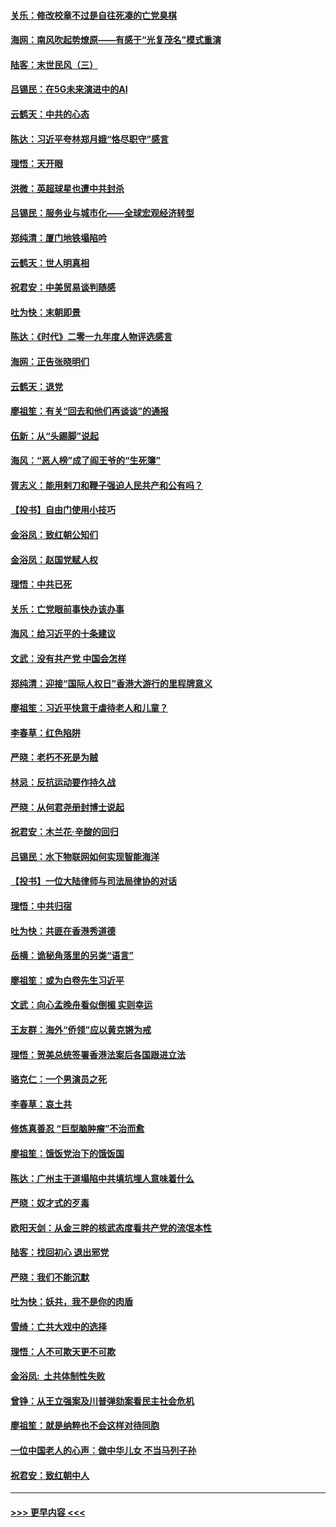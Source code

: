 #### [关乐：修改校章不过是自往死凑的亡党臭棋](../pages/nsc993/n11735097.md?t=12210733) 
#### [海网：南风吹起势燎原——有感于“光复茂名”模式重演](../pages/nsc993/n11732308.md?t=12210733) 
#### [陆客：末世民风（三）](../pages/nsc993/n11732211.md?t=12210733) 
#### [吕锡民：在5G未来演进中的AI](../pages/nsc993/n11730010.md?t=12210733) 
#### [云鹤天：中共的心态](../pages/nsc993/n11729906.md?t=12210733) 
#### [陈达：习近平夸林郑月娥“恪尽职守”感言](../pages/nsc993/n11729881.md?t=12210733) 
#### [理悟：天开眼](../pages/nsc993/n11729699.md?t=12210733) 
#### [洪微：英超球星也遭中共封杀](../pages/nsc993/n11727243.md?t=12210733) 
#### [吕锡民：服务业与城市化——全球宏观经济转型](../pages/nsc993/n11725845.md?t=12210733) 
#### [郑纯清：厦门地铁塌陷吟](../pages/nsc993/n11725813.md?t=12210733) 
#### [云鹤天：世人明真相](../pages/nsc993/n11725621.md?t=12210733) 
#### [祝君安：中美贸易谈判随感](../pages/nsc993/n11725609.md?t=12210733) 
#### [吐为快：末朝即景](../pages/nsc993/n11723365.md?t=12210733) 
#### [陈达：《时代》二零一九年度人物评选感言](../pages/nsc993/n11723337.md?t=12210733) 
#### [海网：正告张晓明们](../pages/nsc993/n11723228.md?t=12210733) 
#### [云鹤天：退党](../pages/nsc993/n11723056.md?t=12210733) 
#### [廖祖笙：有关“回去和他们再谈谈”的通报](../pages/nsc993/n11722442.md?t=12210733) 
#### [伍新：从“头踢脚”说起](../pages/nsc993/n11722429.md?t=12210733) 
#### [海风：“恶人榜”成了阎王爷的“生死簿”](../pages/nsc993/n11722272.md?t=12210733) 
#### [胥志义：能用剌刀和鞭子强迫人民共产和公有吗？](../pages/nsc993/n11720569.md?t=12210733) 
#### [【投书】自由门使用小技巧](../pages/nsc993/n11720180.md?t=12210733) 
#### [金浴凤：致红朝公知们](../pages/nsc993/n11720563.md?t=12210733) 
#### [金浴凤：赵国党赋人权](../pages/nsc993/n11720533.md?t=12210733) 
#### [理悟：中共已死](../pages/nsc993/n11720233.md?t=12210733) 
#### [关乐：亡党眼前事快办该办事](../pages/nsc993/n11719160.md?t=12210733) 
#### [海风：给习近平的十条建议](../pages/nsc993/n11717616.md?t=12210733) 
#### [文武：没有共产党 中国会怎样](../pages/nsc993/n11717584.md?t=12210733) 
#### [郑纯清：迎接“国际人权日”香港大游行的里程牌意义](../pages/nsc993/n11717417.md?t=12210733) 
#### [廖祖笙：习近平快意于虐待老人和儿童？](../pages/nsc993/n11715313.md?t=12210733) 
#### [李春草：红色陷阱](../pages/nsc993/n11715029.md?t=12210733) 
#### [严晓：老朽不死是为贼](../pages/nsc993/n11712910.md?t=12210733) 
#### [林忌：反抗运动要作持久战](../pages/nsc993/n11712623.md?t=12210733) 
#### [严晓：从何君尧册封博士说起](../pages/nsc993/n11712465.md?t=12210733) 
#### [祝君安：木兰花·辛酸的回归](../pages/nsc993/n11712381.md?t=12210733) 
#### [吕锡民：水下物联网如何实现智能海洋](../pages/nsc993/n11711158.md?t=12210733) 
#### [【投书】一位大陆律师与司法局律协的对话](../pages/nsc993/n11709675.md?t=12210733) 
#### [理悟：中共归宿](../pages/nsc993/n11710059.md?t=12210733) 
#### [吐为快：共匪在香港秀道德](../pages/nsc993/n11709979.md?t=12210733) 
#### [岳横：诡秘角落里的另类“语言”](../pages/nsc993/n11709792.md?t=12210733) 
#### [廖祖笙：或为白卷先生习近平](../pages/nsc993/n11708330.md?t=12210733) 
#### [文武：向心孟晚舟看似倒楣 实则幸运](../pages/nsc993/n11708236.md?t=12210733) 
#### [王友群：海外“侨领”应以黄克锵为戒](../pages/nsc993/n11706176.md?t=12210733) 
#### [理悟：贺美总统签署香港法案后各国跟进立法](../pages/nsc993/n11706853.md?t=12210733) 
#### [骆克仁：一个男演员之死](../pages/nsc993/n11706677.md?t=12210733) 
#### [李春草：哀土共](../pages/nsc993/n11706255.md?t=12210733) 
#### [修炼真善忍 “巨型脑肿瘤”不治而愈](../pages/nsc993/n11705340.md?t=12210733) 
#### [廖祖笙：饿饭党治下的饿饭国](../pages/nsc993/n11705085.md?t=12210733) 
#### [陈达：广州主干道塌陷中共填坑埋人意味着什么](../pages/nsc993/n11705046.md?t=12210733) 
#### [严晓：奴才式的歹毒](../pages/nsc993/n11704826.md?t=12210733) 
#### [欧阳天剑：从金三胖的核武态度看共产党的流氓本性](../pages/nsc993/n11702238.md?t=12210733) 
#### [陆客：找回初心 退出邪党](../pages/nsc993/n11702213.md?t=12210733) 
#### [严晓：我们不能沉默](../pages/nsc993/n11702110.md?t=12210733) 
#### [吐为快：妖共，我不是你的肉盾](../pages/nsc993/n11701366.md?t=12210733) 
#### [雪绮：亡共大戏中的选择](../pages/nsc993/n11699922.md?t=12210733) 
#### [理悟：人不可欺天更不可欺](../pages/nsc993/n11699657.md?t=12210733) 
#### [金浴凤:  土共体制性失败](../pages/nsc993/n11699361.md?t=12210733) 
#### [曾铮：从王立强案及川普弹劾案看民主社会危机](../pages/nsc993/n11699318.md?t=12210733) 
#### [廖祖笙：就是纳粹也不会这样对待同胞](../pages/nsc993/n11697658.md?t=12210733) 
#### [一位中国老人的心声：做中华儿女 不当马列子孙](../pages/nsc993/n11697525.md?t=12210733) 
#### [祝君安：致红朝中人](../pages/nsc993/n11697518.md?t=12210733) 

----
#### [ >>> 更早内容 <<< ](../indexes/nsc993-earlier.md)
